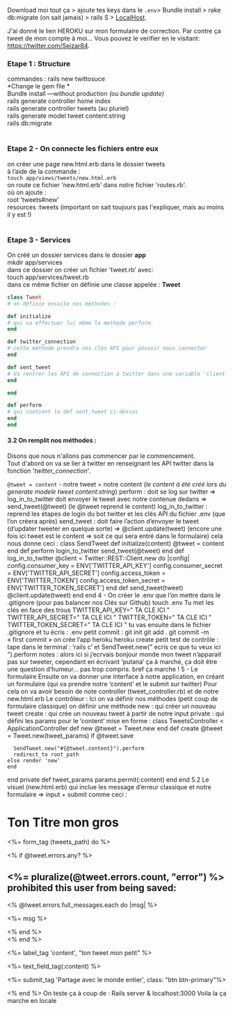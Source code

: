 Download moi tout ça > ajoute tes keys dans le `.env`> Bundle install > rake db:migrate (on sait jamais) > rails S > [LocalHost](http://localhost:3000/).

J'ai donné le lien HEROKU sur mon formulaire de correction. Par contre ça tweet de mon compte à moi... Vous pouvez le verifier en le visitant: https://twitter.com/Seizar84. 

### Etape 1 : Structure
commandes :
rails new twittosuce<br/>
*Change le gem file *<br/>
Bundle install —without production *(ou bundle update)*<br/>
rails generate controller home index<br/>
rails generate controller tweets (au pluriel)<br/>
rails generate model tweet content:string<br/>
rails db:migrate
<br/>
<br/>
### Etape 2 - On connecte les fichiers entre eux
on créer une page new.html.erb dans le dossier tweets<br/>
à l’aide de la commande :<br/>
`touch app/views/tweets/new.html.erb` <br/>
on route ce fichier ‘new.html.erb’ dans notre fichier 'routes.rb'.<br/>
où on ajoute :<br/>
root ’tweets#new’<br/>
resources :tweets (important on sait toujours pas l'expliquer, mais au moins il y est !)
<br/>
<br/>
### Etape 3 - Services
On créé un dossier services dans le dossier **app**<br/>
mkdir app/services<br/>
dans ce dossier on créer un fichier 'tweet.rb’ avec:<br/>
touch app/services/tweet.rb<br/>
dans ce même fichier on définie une classe appelée : **Tweet** <br/>
```ruby
class Tweet
# on définie ensuite nos méthodes :

def initialize
# qui va effectuer lui même la methode perform.
end

def twitter_connection
# cette méthode prendra nos clés API pour pouvoir nous connecter
end

def sent_tweet
# Va rentrer les API de connection à twitter dans une variable 'client'. Afin de pouvoir mettre à jour le profil twitter avec le tweet envoyé.
end

end

def perform
# qui contient la def sent_tweet ci-dessus
end
end
```

#### 3.2 On remplit nos méthodes :<br/>
Disons que nous n'allons pas commencer par le commencement.<br/>
Tout d'abord on va se lier à twitter en renseignant les API twitter dans la fonction '*twitter_connection*'.<br/>

`@tweet = content`  - notre tweet = notre content (*le content à été créé lors du generate modele tweet content:string*)
perform : doit se log sur twitter => log_in_to_twitter
        doit envoyer le tweet avec notre contenue dedans => send_tweet(@tweet) (le @tweet reprend le content)
log_in_to_twitter : reprend les étapes de login du bot twitter et les clés API du fichier .env (que l’on créera après)
send_tweet : doit faire l’action d’envoyer le tweet (d’updater tweeter en quelque sorte)
            => @client.update(tweet) (encore une fois ici tweet est le content => soit ce qui sera entré dans le formulaire)
cela nous donne ceci : 
class SendTweet
def initialize(content)
@tweet = content
end 
def perform
login_to_twitter
send_tweet(@tweet)
end
def log_in_to_twitter
@client = Twitter::REST::Client.new do |config|
        config.consumer_key        = ENV['TWITTER_API_KEY']
        config.consumer_secret     = ENV['TWITTER_API_SECRET']
        config.access_token        = ENV['TWITTER_TOKEN']
        config.access_token_secret = ENV['TWITTER_TOKEN_SECRET']
end
def send_tweet(tweet)
        @client.update(tweet)
    end
end
4 - On créer le .env que l’on mettre dans le .gitignore (pour pas balancer nos Clés sur Github)
touch .env
Tu met les clés en face des trous
TWITTER_API_KEY=" TA CLE ICI "
TWITTER_API_SECRET=" TA CLE ICI "
TWITTER_TOKEN=" TA CLE ICI "
TWITTER_TOKEN_SECRET=" TA CLE ICI "
tu vas ensuite dans le fichier .gitignore et tu écris :
.env
petit commit : 
git init
git add .
git commit -m « first commit »
on crée l’app heroku
heroku create
petit test de contrôle :  
tape dans le terminal : 
’rails c’
et 
SendTweet.new("  ecris ce que tu veux ici ").perform
notes : alors ici si j’ecrvais bonjour monde mon tweet n’apparait pas sur tweeter, cependant en écrivant ‘putana’ ça à marché, ça doit être une question d’humeur… pas trop compris.
bref ça marche ! 
5 - Le formulaire 
Ensuite on va donner une interface à notre application, en créant un formulaire (qui va prendre notre ‘content’ et le submit sur twitter) 
Pour cela on va avoir besoin de note controller (tweet_controller.rb) et de notre new.html.erb
Le contrôleur : 
Ici on va définir nos méthodes (petit coup de formulaire classique) 
on définir une méthode 
new : qui créer un nouveau tweet 
create : qui crée un nouveau tweet à partir de notre input 
private : qui défini les params pour le ‘content’
mise en forme : 
class TweetsController < ApplicationController
    def new
    @tweet = Tweet.new
  end
  def create
    @tweet = Tweet.new(tweet_params)
    if @tweet.save
      
      SendTweet.new("#{@tweet.content}").perform
      redirect_to root_path 
    else render 'new'
    end
  end
  private
    def tweet_params
      params.permit(:content)
    end
end
5.2 Le visuel (new.html.erb)
qui inclue les message d’erreur classique 
et notre formulaire => input + submit
comme ceci : 
<h1>Ton Titre mon gros</h1>
<%= form_tag (tweets_path) do %>
 
  <% if @tweet.errors.any? %>
    <div id="error_explanation">
      <h2>
        <%= pluralize(@tweet.errors.count, "error") %> prohibited
        this user from being saved:
      </h2>
        <% @tweet.errors.full_messages.each do |msg| %>
          <p><%= msg %></p>
        <% end %>
    </div>
  <% end %>
<div class="row">
  <div class="col-md-6 col-md-offset-3">
    
  <p> <%= label_tag 'content', "ton tweet mon petit"  %> </p>
  <p> <%= text_field_tag(:content) %> </p>
<p> <%= submit_tag 'Partage avec le monde entier', class: "btn btn-primary"%></p>
  </div>
</div>
<% end %>
On teste ça à coup de :
Rails server & localhost:3000
Voila la ça marche en locale


